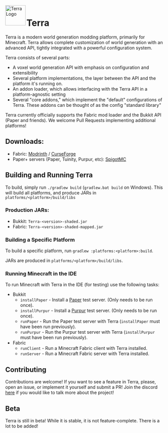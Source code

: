
<img align="left" width="64" height="64" src="https://raw.githubusercontent.com/wiki/PolyhedralDev/Terra/images/terra_logo.png" alt="Terra Logo">

# Terra

Terra is a modern world generation modding platform, primarily for Minecraft.
Terra allows complete customization of world generation with an advanced API,
tightly integrated with a powerful configuration system.

Terra consists of several parts:

* A voxel world generation API with emphasis on configuration and extensibility
* Several platform implementations, the layer between the API and the platform
    it's running on.
* An addon loader, which allows interfacing with the Terra API in a 
    platform-agnostic setting
* Several "core addons," which implement the "default" configurations of Terra.
    These addons can be thought of as the config "standard library"

Terra currently officially supports the Fabric mod loader and the Bukkit API
(Paper and friends). We welcome Pull Requests implementing additional platforms!

## Downloads:

* Fabric: [Modrinth](https://modrinth.com/mod/terra)
  / [CurseForge](https://www.curseforge.com/minecraft/mc-mods/terra-world-generator)
* Paper+ servers (Paper, Tuinity, Purpur,
  etc): [SpigotMC](https://www.spigotmc.org/resources/85151/)

## Building and Running Terra

To build, simply run `./gradlew build` (`gradlew.bat build` on Windows). This
will build all platforms, and produce JARs in `platforms/<platform>/build/libs`

### Production JARs:

* Bukkit: `Terra-<version>-shaded.jar`
* Fabric: `Terra-<version>-shaded-mapped.jar`

### Building a Specific Platform

To build a specific platform, run `gradlew :platforms:<platform>:build`.

JARs are produced in `platforms/<platform>/build/libs`.

### Running Minecraft in the IDE

To run Minecraft with Terra in the IDE (for testing) use the following tasks:

* Bukkit
    * `installPaper` - Install a [Paper](https://github.com/PaperMC/Paper) test
      server. (Only needs to be run once).
    * `installPurpur` - Install a [Purpur](https://github.com/pl3xgaming/Purpur)
      test server. (Only needs to be run once).
    * `runPaper` - Run the Paper test server with Terra (`installPaper` must
      have been run previously).
    * `runPurpur` - Run the Purpur test server with Terra (`installPurpur` must
      have been run previously).
* Fabric
    * `runClient` - Run a Minecraft Fabric client with Terra installed.
    * `runServer` - Run a Minecraft Fabric server with Terra installed.


## Contributing

Contributions are welcome! If you want to see a feature in Terra, please, open
an issue, or implement it yourself and submit a PR!
Join the discord [here](https://discord.gg/PXUEbbF) if you would like to talk
more about the project!

## Beta

Terra is still in beta! While it is stable, it is not feature-complete. There is
a lot to be added!
